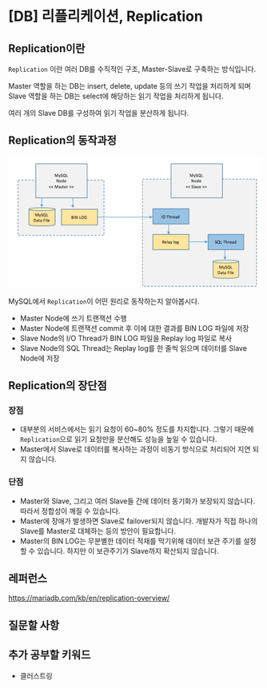 # [DB] 리플리케이션, Replication

## Replication이란

`Replication` 이란 여러 DB를 수직적인 구조, Master-Slave로 구축하는 방식입니다.

Master 역할을 하는 DB는 insert, delete, update 등의 쓰기 작업을 처리하게 되며 Slave 역할을 하는 DB는 select에 해당하는 읽기 작업을 처리하게 됩니다.

여러 개의 Slave DB를 구성하여 읽기 작업을 분산하게 됩니다.



## Replication의 동작과정

![img](../images/DB/06_replication.png)

MySQL에서 `Replication`이 어떤 원리로 동작하는지 알아봅시다.

* Master Node에 쓰기 트랜잭션 수행
* Master Node에 트랜잭션 commit 후 이에 대한 결과를 BIN LOG 파일에 저장
* Slave Node의 I/O Thread가 BIN LOG 파일을 Replay log 파일로 복사
* Slave Node의 SQL Thread는 Replay log를 한 줄씩 읽으며 데이터를 Slave Node에 저장



## Replication의 장단점

### 장점

* 대부분의 서비스에서는 읽기 요청이 60~80% 정도를 차지합니다. 그렇기 때문에  `Replication`으로 읽기 요청만을 분산해도 성능을 높일 수 있습니다.
* Master에서 Slave로 데이터를 복사하는 과정이 비동기 방식으로 처리되어 지연 되지 않습니다.



### 단점

* Master와 Slave, 그리고 여러 Slave들 간에 데이터 동기화가 보장되지 않습니다. 따라서 정합성이 깨질 수 있습니다.
* Master에 장애가 발생하면 Slave로 failover되지 않습니다. 개발자가 직접 하나의 Slave를 Master로 대체하는 등의 방안이 필요합니다.
* Master의 BIN LOG는 무분별한 데이터 적재를 막기위해 데이터 보관 주기를 설정할 수 있습니다. 하지만 이 보관주기가 Slave까지 확산되지 않습니다.









## 레퍼런스

https://mariadb.com/kb/en/replication-overview/

## 질문할 사항



## 추가 공부할 키워드

* 클러스트링